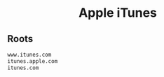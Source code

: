 


<h1 align="center">Apple iTunes</h1>  


## Roots


```html
www.itunes.com
itunes.apple.com
itunes.com
```  

